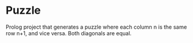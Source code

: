 # Puzzle
Prolog project that generates a puzzle where each column n is the same row n+1, and vice versa. Both diagonals are equal.
